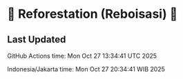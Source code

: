 
# 🌳 Reforestation (Reboisasi) 🌲

## Last Updated

GitHub Actions time: Mon Oct 27 13:34:41 UTC 2025

Indonesia/Jakarta time: Mon Oct 27 20:34:41 WIB 2025
